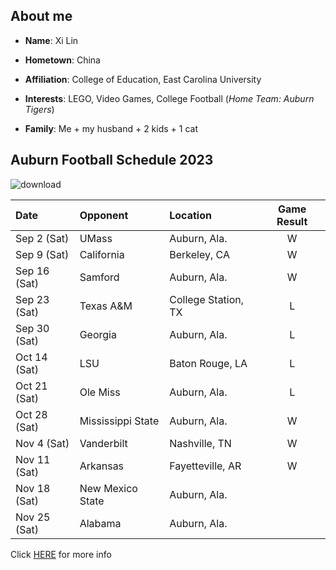 <h2>About me</h2> 

- **Name**: Xi Lin

- **Hometown**: China

- **Affiliation**: College of Education, East Carolina University

- **Interests**: LEGO, Video Games, College Football (*Home Team: Auburn Tigers*)

- **Family**: Me + my husband + 2 kids + 1 cat

<h2>Auburn Football Schedule 2023</h2>

![download](https://github.com/XLin-NCSU/XLin-NCSU.github.io/assets/142820921/2817ab04-d7ba-44e5-8e91-2deb1fd8fd42) 

|Date|Opponent|Location|Game Result|
|:---|:---|:---|:---:|
|Sep 2 (Sat)|UMass|Auburn, Ala.|W|
|Sep 9 (Sat)|California|Berkeley, CA|W|
|Sep 16 (Sat)|Samford|Auburn, Ala.|W|
|Sep 23 (Sat)|Texas A&M|College Station, TX|L|
|Sep 30 (Sat)|Georgia|Auburn, Ala.|L|
|Oct 14 (Sat)|LSU|Baton Rouge, LA|L|
|Oct 21 (Sat)|Ole Miss|Auburn, Ala.|L|
|Oct 28 (Sat)|Mississippi State|Auburn, Ala.|W|
|Nov 4 (Sat)|Vanderbilt|Nashville, TN|W|
|Nov 11 (Sat)|Arkansas|Fayetteville, AR|W|
|Nov 18 (Sat)|New Mexico State|Auburn, Ala.||
|Nov 25 (Sat)|Alabama|Auburn, Ala.||

Click [HERE](https://auburntigers.com/sports/football/schedule/2023) for more info
